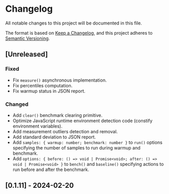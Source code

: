 # Changelog

All notable changes to this project will be documented in this file.

The format is based on [Keep a Changelog](https://keepachangelog.com/en/1.1.0/),
and this project adheres to
[Semantic Versioning](https://semver.org/spec/v2.0.0.html).

## [Unreleased]

### Fixed

- Fix `measure()` asynchronous implementation.
- Fix percentiles computation.
- Fix warmup status in JSON report.

### Changed

- Add `clear()` benchmark clearing primitive.
- Optimize JavaScript runtime environment detection code (constify environment
  variables).
- Add measurement outliers detection and removal.
- Add standard deviation to JSON report.
- Add `samples: { warmup: number; benchmark: number }` to `run()` options
  specifying the number of samples to run during warmup and benchmark.
- Add
  `options: { before: () => void | Promise<void>; after: () => void | Promise<void> }`
  to `bench()` and `baseline()` specifying actions to run before and after the
  benchmark.

## [0.1.11] - 2024-02-20
